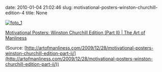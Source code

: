 date: 2010-01-04 21:02:46
slug: motivational-posters-winston-churchill-edition-4
title: None

[![foto_1][1]][1]

[Motivational Posters: Winston Churchill Edition (Part II) | The Art of Manliness](http://artofmanliness.com/2009/12/28/motivational-posters-winston-churchill-edition-part-ii/)

(Source: [http://artofmanliness.com/2009/12/28/motivational-posters-winston-churchill-edition-part-ii/](http://artofmanliness.com/2009/12/28/motivational-posters-winston-churchill-edition-part-ii/))

[1]: file:///Users/jjdenis/jjdenis.github.com/static/2010-01-04-motivational-posters-winston-churchill-edition-4_foto1.jpg
